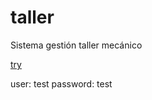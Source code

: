 # taller

Sistema gestión taller mecánico

[try](https://taller.calarco.com.ar)

user: test
password: test

